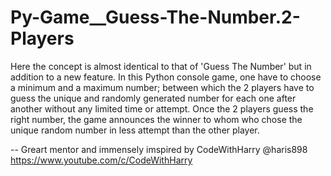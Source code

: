 # Py-Game__Guess-The-Number.2-Players
Here the concept is almost identical to that of 'Guess The Number' but in addition to a new feature. In this Python console game, one have to choose a minimum and a maximum number; between which the 2 players have to guess the unique and randomly generated number for each one after another without any limited time or attempt. Once the 2 players guess the right number, the game announces the winner to whom who chose the unique random number in less attempt than the other player.

-- Greart mentor and immensely imspired by CodeWithHarry @haris898 https://www.youtube.com/c/CodeWithHarry
